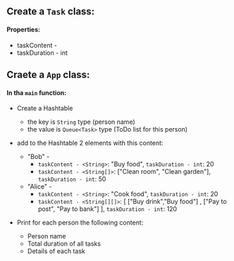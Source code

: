 
## Create a `Task` class:
#### Properties:
* taskContent - <T>
* taskDuration - int


## Craete a `App` class:
#### In tha `main` function:
* Create a Hashtable 
    * the key is `String` type (person name)
    * the value is `Queue<Task>` type  (ToDo list for this person)

* add to the Hashtable 2 elements with this content:
    * "Bob" -
        * `taskContent - <String>`: "Buy food", `taskDuration - int`:  20
        * `taskContent - <String[]>`: ["Clean room", "Clean garden"], `taskDuration - int`: 50
    * "Alice" - 
        * `taskContent - <String>`: "Cook food", `taskDuration - int`: 20
        * `taskContent - <String[][]>`: [ ["Buy drink","Buy food"] , ["Pay to post", "Pay to bank"] ], `taskDuration - int`: 120

* Print for each person the following content:
    * Person name
    * Total duration of all tasks
    * Details of each task
